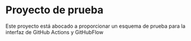 # Proyecto de prueba

Este proyecto está abocado a proporcionar un esquema de prueba para la interfaz de GitHub Actions y GitHubFlow

